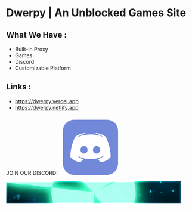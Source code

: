 # Dwerpy | An Unblocked Games Site

## What We Have :
- Built-in Proxy
- Games
- Discord
- Customizable Platform

## Links :
- https://dwerpy.vercel.app 
- https://dwerpy.netlify.app

<p style='display: inline-block;'>JOIN OUR DISCORD!</p> <a style='text-decoration: none; color: transparent; display: inline-block; padding: 10px 10px;' href='https://dwerpy.netlify.app/Invite'><img style='color: transparent; border-radius: 30px;' src='/Images/discord.png'></a>
<img style='display: block;' src='/Images/banner.gif'>
